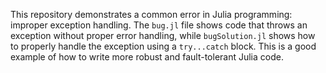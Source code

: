 This repository demonstrates a common error in Julia programming: improper exception handling. The `bug.jl` file shows code that throws an exception without proper error handling, while `bugSolution.jl` shows how to properly handle the exception using a `try...catch` block. This is a good example of how to write more robust and fault-tolerant Julia code.